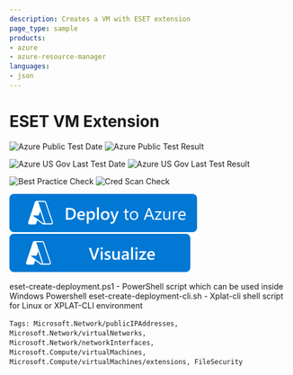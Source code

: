 ```yaml
---
description: Creates a VM with ESET extension
page_type: sample
products:
- azure
- azure-resource-manager
languages:
- json
---
```

# ESET VM Extension

![Azure Public Test Date](https://azurequickstartsservice.blob.core.windows.net/badges/demos/eset-vm-extension/PublicLastTestDate.svg)
![Azure Public Test Result](https://azurequickstartsservice.blob.core.windows.net/badges/demos/eset-vm-extension/PublicDeployment.svg)

![Azure US Gov Last Test Date](https://azurequickstartsservice.blob.core.windows.net/badges/demos/eset-vm-extension/FairfaxLastTestDate.svg)
![Azure US Gov Last Test Result](https://azurequickstartsservice.blob.core.windows.net/badges/demos/eset-vm-extension/FairfaxDeployment.svg)

![Best Practice Check](https://azurequickstartsservice.blob.core.windows.net/badges/demos/eset-vm-extension/BestPracticeResult.svg)
![Cred Scan Check](https://azurequickstartsservice.blob.core.windows.net/badges/demos/eset-vm-extension/CredScanResult.svg)

[![Deploy To Azure](https://raw.githubusercontent.com/Azure/azure-quickstart-templates/master/1-CONTRIBUTION-GUIDE/images/deploytoazure.svg?sanitize=true)](https://portal.azure.com/#create/Microsoft.Template/uri/https%3A%2F%2Fraw.githubusercontent.com%2FAzure%2Fazure-quickstart-templates%2Fmaster%2Fdemos%2Feset-vm-extension%2Fazuredeploy.json)  [![Visualize](https://raw.githubusercontent.com/Azure/azure-quickstart-templates/master/1-CONTRIBUTION-GUIDE/images/visualizebutton.svg?sanitize=true)](http://armviz.io/#/?load=https%3A%2F%2Fraw.githubusercontent.com%2FAzure%2Fazure-quickstart-templates%2Fmaster%2Fdemos%2Feset-vm-extension%2Fazuredeploy.json)

eset-create-deployment.ps1 - PowerShell script which can be used inside Windows Powershell
eset-create-deployment-cli.sh - Xplat-cli  shell script for Linux or XPLAT-CLI environment

`Tags: Microsoft.Network/publicIPAddresses, Microsoft.Network/virtualNetworks, Microsoft.Network/networkInterfaces, Microsoft.Compute/virtualMachines, Microsoft.Compute/virtualMachines/extensions, FileSecurity`
